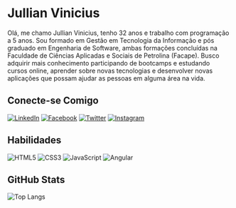 # Jullian Vinicius

Olá, me chamo Jullian Vinicius, tenho 32 anos e trabalho com programação a 5 anos. Sou formado em Gestão em Tecnologia da Informação e pós graduado em Engenharia de Software, ambas formações concluídas na Faculdade de Ciências Aplicadas e Sociais de Petrolina (Facape). Busco adquirir mais conhecimento participando de bootcamps e estudando cursos online, aprender sobre novas tecnologias e desenvolver novas aplicações que possam ajudar as pessoas em alguma área na vida.

## Conecte-se Comigo

[![LinkedIn](https://img.shields.io/badge/LinkedIn-000?style=for-the-badge&logo=linkedin&logoColor=0E76A8)](https://www.linkedin.com/in/jullian-vinicius-a644a814a/)
[![Facebook](https://img.shields.io/badge/Facebook-000?style=for-the-badge&logo=facebook)](https://www.facebook.com/JullianVinicius/)
[![Twitter](https://img.shields.io/badge/Twitter-000?style=for-the-badge&logo=twitter)](https://twitter.com/JullianVinicius)
[![Instagram](https://img.shields.io/badge/Instagram-000?style=for-the-badge&logo=instagram)](https://www.instagram.com/Jullian_Vinicius/)

## Habilidades

![HTML5](https://img.shields.io/badge/HTML5-000?style=for-the-badge&logo=html5)
![CSS3](https://img.shields.io/badge/CSS3-000?style=for-the-badge&logo=css3&logoColor=264CE4)
![JavaScript](https://img.shields.io/badge/JavaScript-000?style=for-the-badge&logo=javascript)
![Angular](https://img.shields.io/badge/Angular-000?style=for-the-badge&logo=angular&logoColor=C3002F)

## GitHub Stats

![Top Langs](https://github-readme-stats-git-masterrstaa-rickstaa.vercel.app/api/top-langs/?username=JullianVinicius&bg_color=000&border_color=30A3DC&title_color=E94D5F&text_color=FFF)